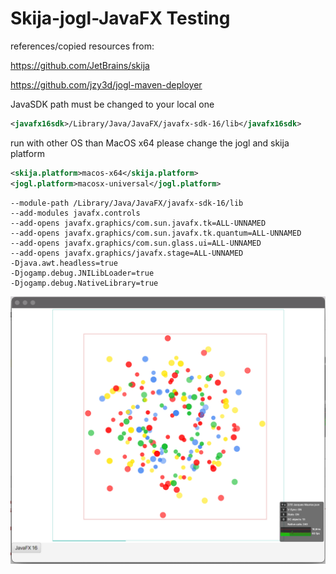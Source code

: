# Skija-jogl-JavaFX Testing


references/copied resources from:

https://github.com/JetBrains/skija

https://github.com/jzy3d/jogl-maven-deployer


JavaSDK path must be changed to your local one

```xml
<javafx16sdk>/Library/Java/JavaFX/javafx-sdk-16/lib</javafx16sdk>
```

run with other OS than MacOS x64 please change the jogl and skija platform

```xml
<skija.platform>macos-x64</skija.platform>
<jogl.platform>macosx-universal</jogl.platform>
```

```
--module-path /Library/Java/JavaFX/javafx-sdk-16/lib 
--add-modules javafx.controls 
--add-opens javafx.graphics/com.sun.javafx.tk=ALL-UNNAMED 
--add-opens javafx.graphics/com.sun.javafx.tk.quantum=ALL-UNNAMED 
--add-opens javafx.graphics/com.sun.glass.ui=ALL-UNNAMED 
--add-opens javafx.graphics/javafx.stage=ALL-UNNAMED 
-Djava.awt.headless=true 
-Djogamp.debug.JNILibLoader=true 
-Djogamp.debug.NativeLibrary=true
```
![Demo](jogl-skia-mac.png "Demo")
